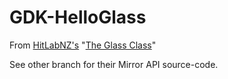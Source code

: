 GDK-HelloGlass
==============

From [HitLabNZ's](http://www.hitlabnz.org/) "[The Glass Class](http://arforglass.org/?project=the-glass-class)"

See other branch for their Mirror API source-code. 
